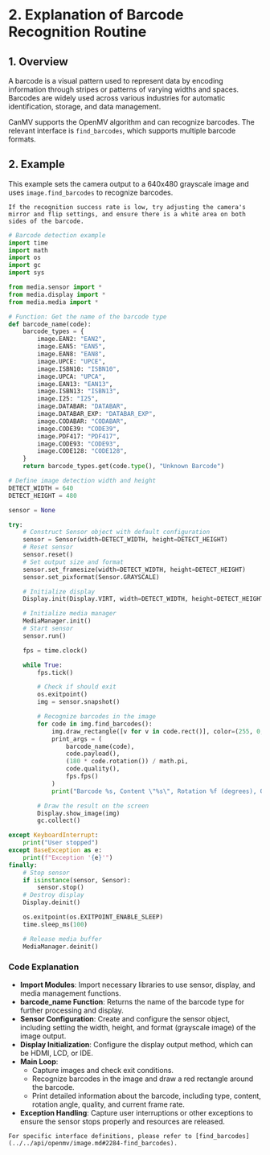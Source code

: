 # 2. Explanation of Barcode Recognition Routine

## 1. Overview

A barcode is a visual pattern used to represent data by encoding information through stripes or patterns of varying widths and spaces. Barcodes are widely used across various industries for automatic identification, storage, and data management.

CanMV supports the OpenMV algorithm and can recognize barcodes. The relevant interface is `find_barcodes`, which supports multiple barcode formats.

## 2. Example

This example sets the camera output to a 640x480 grayscale image and uses `image.find_barcodes` to recognize barcodes.

```{tip}
If the recognition success rate is low, try adjusting the camera's mirror and flip settings, and ensure there is a white area on both sides of the barcode.
```

```python
# Barcode detection example
import time
import math
import os
import gc
import sys

from media.sensor import *
from media.display import *
from media.media import *

# Function: Get the name of the barcode type
def barcode_name(code):
    barcode_types = {
        image.EAN2: "EAN2",
        image.EAN5: "EAN5",
        image.EAN8: "EAN8",
        image.UPCE: "UPCE",
        image.ISBN10: "ISBN10",
        image.UPCA: "UPCA",
        image.EAN13: "EAN13",
        image.ISBN13: "ISBN13",
        image.I25: "I25",
        image.DATABAR: "DATABAR",
        image.DATABAR_EXP: "DATABAR_EXP",
        image.CODABAR: "CODABAR",
        image.CODE39: "CODE39",
        image.PDF417: "PDF417",
        image.CODE93: "CODE93",
        image.CODE128: "CODE128",
    }
    return barcode_types.get(code.type(), "Unknown Barcode")

# Define image detection width and height
DETECT_WIDTH = 640
DETECT_HEIGHT = 480

sensor = None

try:
    # Construct Sensor object with default configuration
    sensor = Sensor(width=DETECT_WIDTH, height=DETECT_HEIGHT)
    # Reset sensor
    sensor.reset()
    # Set output size and format
    sensor.set_framesize(width=DETECT_WIDTH, height=DETECT_HEIGHT)
    sensor.set_pixformat(Sensor.GRAYSCALE)

    # Initialize display
    Display.init(Display.VIRT, width=DETECT_WIDTH, height=DETECT_HEIGHT, fps=100)

    # Initialize media manager
    MediaManager.init()
    # Start sensor
    sensor.run()

    fps = time.clock()

    while True:
        fps.tick()

        # Check if should exit
        os.exitpoint()
        img = sensor.snapshot()

        # Recognize barcodes in the image
        for code in img.find_barcodes():
            img.draw_rectangle([v for v in code.rect()], color=(255, 0, 0))  # Draw rectangle around detected barcode
            print_args = (
                barcode_name(code), 
                code.payload(), 
                (180 * code.rotation()) / math.pi, 
                code.quality(), 
                fps.fps()
            )
            print("Barcode %s, Content \"%s\", Rotation %f (degrees), Quality %d, FPS %f" % print_args)

        # Draw the result on the screen
        Display.show_image(img)
        gc.collect()

except KeyboardInterrupt:
    print("User stopped")
except BaseException as e:
    print(f"Exception '{e}'")
finally:
    # Stop sensor
    if isinstance(sensor, Sensor):
        sensor.stop()
    # Destroy display
    Display.deinit()

    os.exitpoint(os.EXITPOINT_ENABLE_SLEEP)
    time.sleep_ms(100)

    # Release media buffer
    MediaManager.deinit()
```

### Code Explanation

- **Import Modules**: Import necessary libraries to use sensor, display, and media management functions.
- **barcode_name Function**: Returns the name of the barcode type for further processing and display.
- **Sensor Configuration**: Create and configure the sensor object, including setting the width, height, and format (grayscale image) of the image output.
- **Display Initialization**: Configure the display output method, which can be HDMI, LCD, or IDE.
- **Main Loop**:
  - Capture images and check exit conditions.
  - Recognize barcodes in the image and draw a red rectangle around the barcode.
  - Print detailed information about the barcode, including type, content, rotation angle, quality, and current frame rate.
- **Exception Handling**: Capture user interruptions or other exceptions to ensure the sensor stops properly and resources are released.

```{admonition} Tip
For specific interface definitions, please refer to [find_barcodes](../../api/openmv/image.md#2284-find_barcodes).
```
